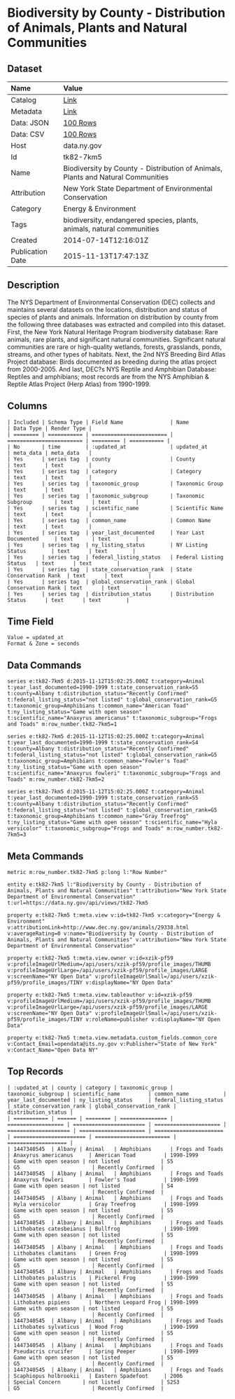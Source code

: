 # Biodiversity by County - Distribution of Animals, Plants and Natural Communities

## Dataset

| Name | Value |
| :--- | :---- |
| Catalog | [Link](https://catalog.data.gov/dataset/biodiversity-by-county-distribution-of-animals-plants-and-natural-communities) |
| Metadata | [Link](https://data.ny.gov/api/views/tk82-7km5) |
| Data: JSON | [100 Rows](https://data.ny.gov/api/views/tk82-7km5/rows.json?max_rows=100) |
| Data: CSV | [100 Rows](https://data.ny.gov/api/views/tk82-7km5/rows.csv?max_rows=100) |
| Host | data.ny.gov |
| Id | tk82-7km5 |
| Name | Biodiversity by County - Distribution of Animals, Plants and Natural Communities |
| Attribution | New York State Department of Environmental Conservation |
| Category | Energy & Environment |
| Tags | biodiversity, endangered species, plants, animals, natural communities |
| Created | 2014-07-14T12:16:01Z |
| Publication Date | 2015-11-13T17:47:13Z |

## Description

The NYS Department of Environmental Conservation (DEC) collects and maintains several datasets on the locations, distribution and status of species of plants and animals. Information on distribution by county from the following three databases was extracted and compiled into this dataset.  First, the New York Natural Heritage Program biodiversity database: Rare animals, rare plants, and significant natural communities. Significant natural communities are rare or high-quality wetlands, forests, grasslands, ponds, streams, and other types of habitats.  Next, the 2nd NYS Breeding Bird Atlas Project database: Birds documented as breeding during the atlas project from 2000-2005.  And last, DEC?s NYS Reptile and Amphibian Database: Reptiles and amphibians; most records are from the NYS Amphibian & Reptile Atlas Project (Herp Atlas) from 1990-1999.

## Columns

```ls
| Included | Schema Type | Field Name               | Name                     | Data Type | Render Type |
| ======== | =========== | ======================== | ======================== | ========= | =========== |
| No       | time        | :updated_at              | updated_at               | meta_data | meta_data   |
| Yes      | series tag  | county                   | County                   | text      | text        |
| Yes      | series tag  | category                 | Category                 | text      | text        |
| Yes      | series tag  | taxonomic_group          | Taxonomic Group          | text      | text        |
| Yes      | series tag  | taxonomic_subgroup       | Taxonomic Subgroup       | text      | text        |
| Yes      | series tag  | scientific_name          | Scientific Name          | text      | text        |
| Yes      | series tag  | common_name              | Common Name              | text      | text        |
| Yes      | series tag  | year_last_documented     | Year Last Documented     | text      | text        |
| Yes      | series tag  | ny_listing_status        | NY Listing Status        | text      | text        |
| Yes      | series tag  | federal_listing_status   | Federal Listing Status   | text      | text        |
| Yes      | series tag  | state_conservation_rank  | State Conservation Rank  | text      | text        |
| Yes      | series tag  | global_conservation_rank | Global Conservation Rank | text      | text        |
| Yes      | series tag  | distribution_status      | Distribution Status      | text      | text        |
```

## Time Field

```ls
Value = updated_at
Format & Zone = seconds
```

## Data Commands

```ls
series e:tk82-7km5 d:2015-11-12T15:02:25.000Z t:category=Animal t:year_last_documented=1990-1999 t:state_conservation_rank=S5 t:county=Albany t:distribution_status="Recently Confirmed" t:federal_listing_status="not listed" t:global_conservation_rank=G5 t:taxonomic_group=Amphibians t:common_name="American Toad" t:ny_listing_status="Game with open season" t:scientific_name="Anaxyrus americanus" t:taxonomic_subgroup="Frogs and Toads" m:row_number.tk82-7km5=1

series e:tk82-7km5 d:2015-11-12T15:02:25.000Z t:category=Animal t:year_last_documented=1990-1999 t:state_conservation_rank=S4 t:county=Albany t:distribution_status="Recently Confirmed" t:federal_listing_status="not listed" t:global_conservation_rank=G5 t:taxonomic_group=Amphibians t:common_name="Fowler's Toad" t:ny_listing_status="Game with open season" t:scientific_name="Anaxyrus fowleri" t:taxonomic_subgroup="Frogs and Toads" m:row_number.tk82-7km5=2

series e:tk82-7km5 d:2015-11-12T15:02:25.000Z t:category=Animal t:year_last_documented=1990-1999 t:state_conservation_rank=S5 t:county=Albany t:distribution_status="Recently Confirmed" t:federal_listing_status="not listed" t:global_conservation_rank=G5 t:taxonomic_group=Amphibians t:common_name="Gray Treefrog" t:ny_listing_status="Game with open season" t:scientific_name="Hyla versicolor" t:taxonomic_subgroup="Frogs and Toads" m:row_number.tk82-7km5=3
```

## Meta Commands

```ls
metric m:row_number.tk82-7km5 p:long l:"Row Number"

entity e:tk82-7km5 l:"Biodiversity by County - Distribution of Animals, Plants and Natural Communities" t:attribution="New York State Department of Environmental Conservation" t:url=https://data.ny.gov/api/views/tk82-7km5

property e:tk82-7km5 t:meta.view v:id=tk82-7km5 v:category="Energy & Environment" v:attributionLink=http://www.dec.ny.gov/animals/29338.html v:averageRating=0 v:name="Biodiversity by County - Distribution of Animals, Plants and Natural Communities" v:attribution="New York State Department of Environmental Conservation"

property e:tk82-7km5 t:meta.view.owner v:id=xzik-pf59 v:profileImageUrlMedium=/api/users/xzik-pf59/profile_images/THUMB v:profileImageUrlLarge=/api/users/xzik-pf59/profile_images/LARGE v:screenName="NY Open Data" v:profileImageUrlSmall=/api/users/xzik-pf59/profile_images/TINY v:displayName="NY Open Data"

property e:tk82-7km5 t:meta.view.tableauthor v:id=xzik-pf59 v:profileImageUrlMedium=/api/users/xzik-pf59/profile_images/THUMB v:profileImageUrlLarge=/api/users/xzik-pf59/profile_images/LARGE v:screenName="NY Open Data" v:profileImageUrlSmall=/api/users/xzik-pf59/profile_images/TINY v:roleName=publisher v:displayName="NY Open Data"

property e:tk82-7km5 t:meta.view.metadata.custom_fields.common_core v:Contact_Email=opendata@its.ny.gov v:Publisher="State of New York" v:Contact_Name="Open Data NY"
```

## Top Records

```ls
| :updated_at | county | category | taxonomic_group | taxonomic_subgroup | scientific_name         | common_name           | year_last_documented | ny_listing_status     | federal_listing_status | state_conservation_rank | global_conservation_rank | distribution_status | 
| =========== | ====== | ======== | =============== | ================== | ======================= | ===================== | ==================== | ===================== | ====================== | ======================= | ======================== | =================== | 
| 1447340545  | Albany | Animal   | Amphibians      | Frogs and Toads    | Anaxyrus americanus     | American Toad         | 1990-1999            | Game with open season | not listed             | S5                      | G5                       | Recently Confirmed  | 
| 1447340545  | Albany | Animal   | Amphibians      | Frogs and Toads    | Anaxyrus fowleri        | Fowler's Toad         | 1990-1999            | Game with open season | not listed             | S4                      | G5                       | Recently Confirmed  | 
| 1447340545  | Albany | Animal   | Amphibians      | Frogs and Toads    | Hyla versicolor         | Gray Treefrog         | 1990-1999            | Game with open season | not listed             | S5                      | G5                       | Recently Confirmed  | 
| 1447340545  | Albany | Animal   | Amphibians      | Frogs and Toads    | Lithobates catesbeianus | Bullfrog              | 1990-1999            | Game with open season | not listed             | S5                      | G5                       | Recently Confirmed  | 
| 1447340545  | Albany | Animal   | Amphibians      | Frogs and Toads    | Lithobates clamitans    | Green Frog            | 1990-1999            | Game with open season | not listed             | S5                      | G5                       | Recently Confirmed  | 
| 1447340545  | Albany | Animal   | Amphibians      | Frogs and Toads    | Lithobates palustris    | Pickerel Frog         | 1990-1999            | Game with open season | not listed             | S5                      | G5                       | Recently Confirmed  | 
| 1447340545  | Albany | Animal   | Amphibians      | Frogs and Toads    | Lithobates pipiens      | Northern Leopard Frog | 1990-1999            | Game with open season | not listed             | S5                      | G5                       | Recently Confirmed  | 
| 1447340545  | Albany | Animal   | Amphibians      | Frogs and Toads    | Lithobates sylvaticus   | Wood Frog             | 1990-1999            | Game with open season | not listed             | S5                      | G5                       | Recently Confirmed  | 
| 1447340545  | Albany | Animal   | Amphibians      | Frogs and Toads    | Pseudacris crucifer     | Spring Peeper         | 1990-1999            | Game with open season | not listed             | S5                      | G5                       | Recently Confirmed  | 
| 1447340545  | Albany | Animal   | Amphibians      | Frogs and Toads    | Scaphiopus holbrookii   | Eastern Spadefoot     | 2006                 | Special Concern       | not listed             | S2S3                    | G5                       | Recently Confirmed  | 
```